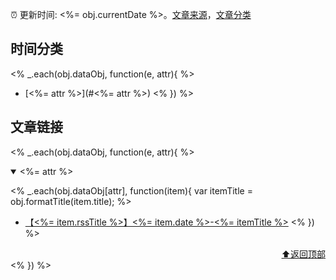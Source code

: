 :alarm_clock: 更新时间: <%= obj.currentDate %>。[文章来源](./README.md)，[文章分类](./TAGS.md)

## 时间分类
<% _.each(obj.dataObj, function(e, attr){ %>
- [<%= attr %>](#<%= attr %>) <% }) %>

## 文章链接
<% _.each(obj.dataObj, function(e, attr){ %>
<details open>
<summary id="<%= attr %>">
 <%= attr %>
</summary>

<% _.each(obj.dataObj[attr], function(item){ var itemTitle = obj.formatTitle(item.title); %>
- [【<%= item.rssTitle %>】<%= item.date %>-<%= itemTitle %>](<%= item.link %>) <% }) %>

<div align="right"><a href="#时间分类">⬆返回顶部</a></div>
</details>
<% }) %>
